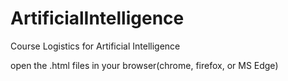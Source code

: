 # ArtificialIntelligence
Course Logistics for Artificial Intelligence

open the .html files in your browser(chrome, firefox, or MS Edge)

